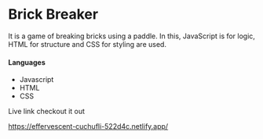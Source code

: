 # Brick Breaker

It is a game of breaking bricks using a paddle. In this, JavaScript is for logic, HTML for structure and CSS for styling are used.

#### Languages

- Javascript
- HTML
- CSS

Live link checkout it out

https://effervescent-cuchufli-522d4c.netlify.app/

